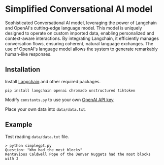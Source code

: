 # Simplified Conversational AI model

Sophisticated Conversational AI model, leveraging the power of Langchain and OpenAI's cutting-edge language model. This model is uniquely designed to operate on custom imported data, enabling personalized and context-aware interactions. By integrating Langchain, it efficiently manages conversation flows, ensuring coherent, natural language exchanges. The use of OpenAI's language model allows the system to generate remarkably human-like responses.

## Installation

Install [Langchain](https://github.com/hwchase17/langchain) and other required packages.
```
pip install langchain openai chromadb unstructured tiktoken
```
Modify `constants.py` to use your own [OpenAI API key](https://platform.openai.com/account/api-keys)

Place your own data into `data/data.txt`.

## Example
Test reading `data/data.txt` file.
```
> python simplegpt.py
Question: "Who had the most blocks"
Kentavious Caldwell Pope of the Denver Nuggets had the most blocks with 3
```
